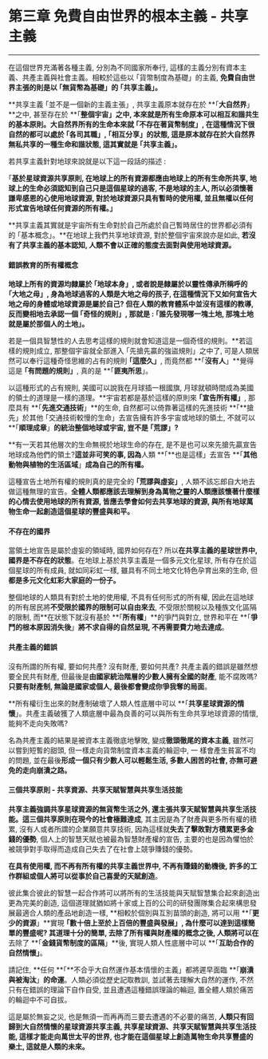 # 第三章 免費自由世界的根本主義 - 共享主義

---

在這個世界充滿著各種主義, 分別為不同國家所奉行, 這樣的主義分別有資本主義、共產主義與社會主義。相較於這些以 ｢貨幣制度為基礎」的主義, **免費自由世界主張的則是以 ｢無貨幣為基礎」的 ｢共享主義」。**

**共享主義 ｢並不是一個新的主義主張」, 共享主義原本就存在於 **｢**大自然界**」**之中, 甚至存在於 **｢**整個宇宙」之中, 本來就是所有生命原本可以相互和諧共生的基本原則。**大自然界所有的生命**本來就 **｢**不存在著貨幣制度」**, 在這種情況下很自然的都可以處於 **｢各司其職」**,** ｢相互分享」**的狀態, 這是**原本就存在於大自然界無私共享的一種生命和諧狀態, 這其實就是 **｢**共享主義**」**。**

若共享主義針對地球來說就是以下這一段話的描述 :

｢**基於星球資源共享原則, 在地球上的所有資源都應由地球上的所有生命所共享, 地球上的生命必須認知到自己只是這個星球的過客, 不是地球的主人, 所以必須懷著謙卑感恩的心使用地球資源, 對於地球資源只具有暫時的使用權, 並且無權以任何形式宣告地球任何資源的所有權。」**

**共享主義其實就是宇宙所有生命對於自己所處於自己暫時居住的世界都必須有的 ｢基本概念」。**在地球上我們共享地球資源, 對於整個宇宙來說亦是如此, **若沒有了共享主義的基本認知, 人類不會以正確的態度去面對與使用地球資源。**

#### 錯誤教育的所有權概念

**地球上所有的資源均隸屬於 ｢地球本身」, 或者說是隸屬於以靈性傳承所稱呼的 ｢大地之母」, 身為地球過客的人類是大地之母的孩子, 在這種情況下又如何宣告大地之母的身體或地球資源是屬於自己? **但在人類的教育體系中並沒有這樣的教導, 反而變相地去承認一個 **｢奇怪的規則」**, 那就是 :** ｢誰先發現哪一塊土地, 那塊土地就是屬於那個人的土地」。**

若是一個具智慧性的人去思考這樣的規則就會知道這是一個奇怪的規則。**若這樣的規則成立, 那整個宇宙就全部進入 ｢先搶先贏的強盜規則」之中了, 可是人類居然可以奉行這種奇怪思維的占有的規則 **｢**這麼久**」**, 而竟然都 **｢**沒有人**」**覺得這是 **｢**有問題的規則**」**, 真的是 **｢**匪夷所思**」。

以這種形式的占有規則, 美國可以說我在月球插一根國旗, 月球就頓時間成為美國的領土的道理是一樣的道理。**宇宙若都是基於這樣的原則來 **｢**宣告所有權**」**, 那麼具有 **｢**先進交通技術**」**的生命, 自然都可以倚靠著這樣的先進技術 **｢**搶先」於其他 ｢交通技術較慢的生命」去宣告擁有許多宇宙或地球的領土, 不就可以 **｢**順理成章**」**的統治整個地球或宇宙, 豈不是 **｢**荒謬**」**?**

**有一天若其他層次的生命無視於地球生命的存在, 是不是也可以來先搶先贏宣告地球成為他們的領土?**這並非可笑的事, 因為**人類 **｢**也是這樣」去宣告 **｢**其他動物與植物的生活區域**」**成為自己的所有權。**

這種宣告土地所有權的規則真的是完全的 **｢荒謬與虛妄」**, 人類不該忘郎自大地去做這種無理的宣告。**全體人類都應該去理解到身為萬物之靈的人類應該懷著什麼樣的心情去使用地球的所有資源, 皆應去學會如何去共享地球的資源, 與所有地球萬物生命一起創造這個星球的豐盛與和平。**

#### 不存在的國界

當領土地宣告是屬於虛妄的領域時, 國界如何存在? 所以**在共享主義的星球世界中, 國界是不存在的狀態**。在地球上基於共享主義是一個多元文化星球, 所有存在於這個星球的所有成員, 就如同彩虹一樣, 雖具有不同土地文化特色孕育出來的生命, 但**都是多元文化虹彩大家庭的一份子。**

整個地球的人類具有對於土地的使用權, 不具有任何形式的所有權, 因此在這地球的所有居民將**不受限於國界的限制可以自由來去**, 不受限於關稅以及種族文化區隔的限制, 而**在狀態下就沒有基於 **｢**所有權**」**的爭鬥與對立, 世界和平在 **｢**爭鬥的根本原因消失後**」**將不求自得的自然呈現, 不再需要費力地去達成**。

#### 共產主義的錯誤

沒有所謂的所有權, 要如何共產? 沒有財產, 要如何共產? 共產主義的錯誤是雖然想要全民共有財產, 但最後是**由國家統治階層的少數人擁有全國的財產**, 能不腐敗嗎? **只要有財產制, 無論是國家或個人, 最後都會變成你爭我奪的局面**。

**所有權衍生出來的財產制破壞了人類人性底層中可以 **｢**共享星球資源的情懷**」。共產主義破獲了人類底層中最為良善的可以與所有生命共享地球資源的情懷, 能夠不走向失敗嗎?

名為共產主義的結果是被資本主義徹底地擊敗, 變成**徹頭徹尾的資本主義**, 雖然可以嘗到短暫的甜頭, 但一樣走向貨幣制度資本主義的輪迴中, 一 樣會產生貧富不均的問題, 並在最後**形成一個只有少數人可以輕鬆生活, 多數人困苦的社會, 亦無可避免的走向崩潰之路。**

#### 三個共享原則 - 共享資源、共享天賦智慧與共享生活技能

**共享主義強調共享星球資源的無貨幣生活之外, 還主張共享天賦智慧與共享生活技能。**這三個共享原則在現今的社會**極難達成**, 其主因是為了財產與更多所有權的積累, 沒有人或者所謂的企業願意共享技術, 因為這樣就**失去了擊敗對方積累更多金錢的優勢**, 個人上的智慧天賦也被最為智慧財產權的宣告, 主要的也是因為懼怕於被競爭對手取得而造成自己失去了在社會上競爭賺錢的優勢。

**在具有使用權, 而不再有所有權的共享主義世界中, 不再有賺錢的動機後, 許多的工作群組或個人將可以從事於自己喜愛的天賦創造**。

彼此集合彼此的智慧一起合作將可以將所有的生活技能與天賦智慧集合起來創造出更為完美的創造, 這個道理就猶如將十家或上百的公司的研發團隊集合起來構思發展最適合人類的產品地創造一樣, **相較於個別與互別苗頭的創造, 將可以用 **｢**更少的資源**」**實現 **｢**數十倍上至於上百倍的豐盛與發展**」, 為什麼可以達到這樣簡單的豐盛呢? 其道理十分的簡單, 去除了所有權與財產權的概念之後, 人類將可以在**去除了 **｢**金錢貨幣制度的區隔**」**後, 實現人類人性底層中可以 **｢**互助合作的自然情懷」**。

請記住, **任何 **｢**不合乎大自然運作基本情懷的主義」都將遲早面臨 **｢**崩潰與被淘汰**」**的命運**。人類必須從歷史記取教訓, 並試著去理解大自然的運作, 不然只有在錯誤的理論下自作自受, 並且遭遇這種錯誤理論的輪迴, 置全體人類於痛苦的輪迴中不可自拔。

這是屬於無妄之災, 也是無須一而再再而三要去遭遇的不必要的痛苦, **人類只有回歸到大自然情懷的星球資源共享主義, 共享星球資源、共享天賦智慧與共享生活技能, 這樣才能走向萬世太平的世界, 也才能在這個星球上創造萬物生命共享豐盛的樂土, 這就是人類的未來。**

